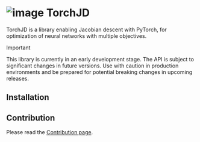 # ![image](docs/source/icons/favicon-32x32.png) TorchJD

TorchJD is a library enabling Jacobian descent with PyTorch, for optimization of neural networks
with multiple objectives.

> [!IMPORTANT]  
> This library is currently in an early development stage. The API is subject to significant changes
> in future versions. Use with caution in production environments and be prepared for potential
> breaking changes in upcoming releases.

## Installation

## Contribution

Please read the [Contribution page](CONTRIBUTING.md).
